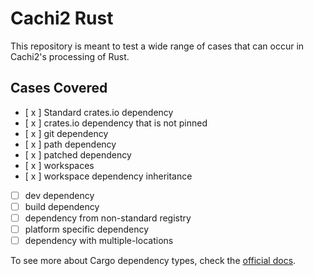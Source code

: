 # Cachi2 Rust

This repository is meant to test a wide range of cases that can occur in Cachi2's processing of
Rust.

## Cases Covered

- [ x ] Standard crates.io dependency
- [ x ] crates.io dependency that is not pinned
- [ x ] git dependency
- [ x ] path dependency
- [ x ] patched dependency
- [ x ] workspaces
- [ x ] workspace dependency inheritance
- [   ] dev dependency
- [   ] build dependency
- [   ] dependency from non-standard registry
- [   ] platform specific dependency
- [   ] dependency with multiple-locations

To see more about Cargo dependency types, check the [official docs](https://doc.rust-lang.org/cargo/reference/specifying-dependencies.html).
